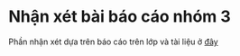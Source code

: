 # Nhận xét bài báo cáo nhóm 3
Phần nhận xét dựa trên báo cáo trên lớp và tài liệu ở [đây](https://github.com/truonganhhoang/int3117-2016/tree/master/Nhom3)
